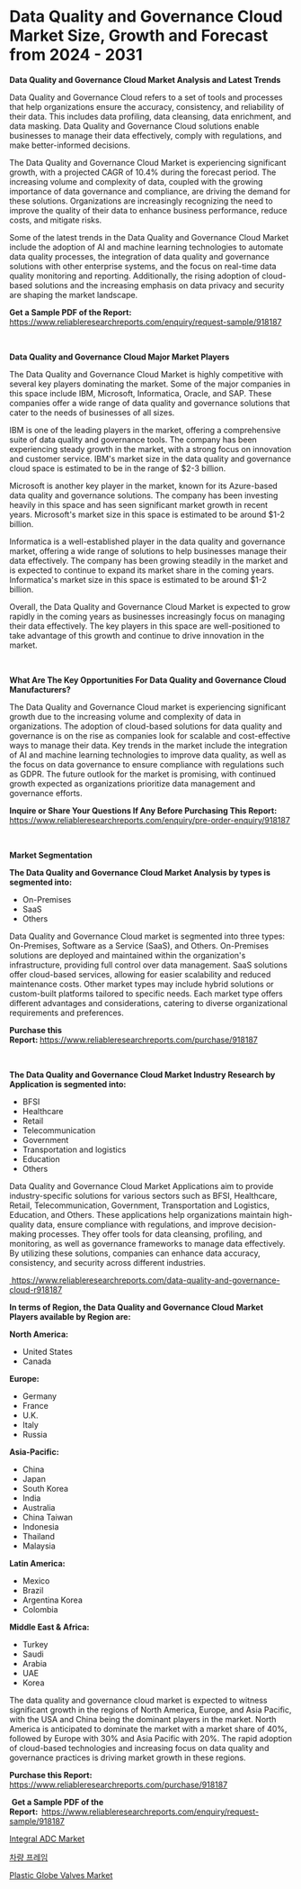 <p><h1>Data Quality and Governance Cloud Market Size, Growth and Forecast from 2024 - 2031</h1></p><p><strong>Data Quality and Governance Cloud Market Analysis and Latest Trends</strong></p>
<p><p>Data Quality and Governance Cloud refers to a set of tools and processes that help organizations ensure the accuracy, consistency, and reliability of their data. This includes data profiling, data cleansing, data enrichment, and data masking. Data Quality and Governance Cloud solutions enable businesses to manage their data effectively, comply with regulations, and make better-informed decisions.</p><p>The Data Quality and Governance Cloud Market is experiencing significant growth, with a projected CAGR of 10.4% during the forecast period. The increasing volume and complexity of data, coupled with the growing importance of data governance and compliance, are driving the demand for these solutions. Organizations are increasingly recognizing the need to improve the quality of their data to enhance business performance, reduce costs, and mitigate risks.</p><p>Some of the latest trends in the Data Quality and Governance Cloud Market include the adoption of AI and machine learning technologies to automate data quality processes, the integration of data quality and governance solutions with other enterprise systems, and the focus on real-time data quality monitoring and reporting. Additionally, the rising adoption of cloud-based solutions and the increasing emphasis on data privacy and security are shaping the market landscape.</p></p>
<p><strong>Get a Sample PDF of the Report:&nbsp;</strong> <a href="https://www.reliableresearchreports.com/enquiry/request-sample/918187">https://www.reliableresearchreports.com/enquiry/request-sample/918187</a></p>
<p>&nbsp;</p>
<p><strong>Data Quality and Governance Cloud Major Market Players</strong></p>
<p><p>The Data Quality and Governance Cloud Market is highly competitive with several key players dominating the market. Some of the major companies in this space include IBM, Microsoft, Informatica, Oracle, and SAP. These companies offer a wide range of data quality and governance solutions that cater to the needs of businesses of all sizes.</p><p>IBM is one of the leading players in the market, offering a comprehensive suite of data quality and governance tools. The company has been experiencing steady growth in the market, with a strong focus on innovation and customer service. IBM's market size in the data quality and governance cloud space is estimated to be in the range of $2-3 billion.</p><p>Microsoft is another key player in the market, known for its Azure-based data quality and governance solutions. The company has been investing heavily in this space and has seen significant market growth in recent years. Microsoft's market size in this space is estimated to be around $1-2 billion.</p><p>Informatica is a well-established player in the data quality and governance market, offering a wide range of solutions to help businesses manage their data effectively. The company has been growing steadily in the market and is expected to continue to expand its market share in the coming years. Informatica's market size in this space is estimated to be around $1-2 billion.</p><p>Overall, the Data Quality and Governance Cloud Market is expected to grow rapidly in the coming years as businesses increasingly focus on managing their data effectively. The key players in this space are well-positioned to take advantage of this growth and continue to drive innovation in the market.</p></p>
<p>&nbsp;</p>
<p><strong>What Are The Key Opportunities For Data Quality and Governance Cloud Manufacturers?</strong></p>
<p><p>The Data Quality and Governance Cloud market is experiencing significant growth due to the increasing volume and complexity of data in organizations. The adoption of cloud-based solutions for data quality and governance is on the rise as companies look for scalable and cost-effective ways to manage their data. Key trends in the market include the integration of AI and machine learning technologies to improve data quality, as well as the focus on data governance to ensure compliance with regulations such as GDPR. The future outlook for the market is promising, with continued growth expected as organizations prioritize data management and governance efforts.</p></p>
<p><strong>Inquire or Share Your Questions If Any Before Purchasing This Report:</strong> <a href="https://www.reliableresearchreports.com/enquiry/pre-order-enquiry/918187">https://www.reliableresearchreports.com/enquiry/pre-order-enquiry/918187</a></p>
<p>&nbsp;</p>
<p><strong>Market Segmentation</strong></p>
<p><strong>The Data Quality and Governance Cloud Market Analysis by types is segmented into:</strong></p>
<p><ul><li>On-Premises</li><li>SaaS</li><li>Others</li></ul></p>
<p><p>Data Quality and Governance Cloud market is segmented into three types: On-Premises, Software as a Service (SaaS), and Others. On-Premises solutions are deployed and maintained within the organization's infrastructure, providing full control over data management. SaaS solutions offer cloud-based services, allowing for easier scalability and reduced maintenance costs. Other market types may include hybrid solutions or custom-built platforms tailored to specific needs. Each market type offers different advantages and considerations, catering to diverse organizational requirements and preferences.</p></p>
<p><strong>Purchase this Report:&nbsp;</strong><a href="https://www.reliableresearchreports.com/purchase/918187">https://www.reliableresearchreports.com/purchase/918187</a></p>
<p>&nbsp;</p>
<p><strong>The Data Quality and Governance Cloud Market Industry Research by Application is segmented into:</strong></p>
<p><ul><li>BFSI</li><li>Healthcare</li><li>Retail</li><li>Telecommunication</li><li>Government</li><li>Transportation and logistics</li><li>Education</li><li>Others</li></ul></p>
<p><p>Data Quality and Governance Cloud Market Applications aim to provide industry-specific solutions for various sectors such as BFSI, Healthcare, Retail, Telecommunication, Government, Transportation and Logistics, Education, and Others. These applications help organizations maintain high-quality data, ensure compliance with regulations, and improve decision-making processes. They offer tools for data cleansing, profiling, and monitoring, as well as governance frameworks to manage data effectively. By utilizing these solutions, companies can enhance data accuracy, consistency, and security across different industries.</p></p>
<p><a href="https://www.reliableresearchreports.com/data-quality-and-governance-cloud-r918187">&nbsp;https://www.reliableresearchreports.com/data-quality-and-governance-cloud-r918187</a></p>
<p><strong>In terms of Region, the Data Quality and Governance Cloud Market Players available by Region are:</strong></p>
<p>
    <p> <strong> North America: </strong>
        <ul>
            <li>United States</li>
            <li>Canada</li>
        </ul>
        </p> 
    <p> <strong> Europe: </strong>
        <ul>
            <li>Germany</li>
            <li>France</li>
            <li>U.K.</li>
            <li>Italy</li>
            <li>Russia</li>
        </ul>
        </p> 
    <p> <strong> Asia-Pacific: </strong>
        <ul>
            <li>China</li>
            <li>Japan</li>
            <li>South Korea</li>
            <li>India</li>
            <li>Australia</li>
            <li>China Taiwan</li>
            <li>Indonesia</li>
            <li>Thailand</li>
            <li>Malaysia</li>
        </ul>
        </p> 
    <p> <strong> Latin America: </strong>
        <ul>
            <li>Mexico</li>
            <li>Brazil</li>
            <li>Argentina Korea</li>
            <li>Colombia</li>
        </ul>
        </p> 
    <p> <strong> Middle East & Africa: </strong>
        <ul>
            <li>Turkey</li>
            <li>Saudi</li>
            <li>Arabia</li>
            <li>UAE</li>
            <li>Korea</li>
        </ul>
    </p>
    </p>
<p><p>The data quality and governance cloud market is expected to witness significant growth in the regions of North America, Europe, and Asia Pacific, with the USA and China being the dominant players in the market. North America is anticipated to dominate the market with a market share of 40%, followed by Europe with 30% and Asia Pacific with 20%. The rapid adoption of cloud-based technologies and increasing focus on data quality and governance practices is driving market growth in these regions.</p></p>
<p><strong>Purchase this Report: </strong><a href="https://www.reliableresearchreports.com/purchase/918187">https://www.reliableresearchreports.com/purchase/918187</a></p>
<p>&nbsp;<strong>Get a Sample PDF of the Report:&nbsp;&nbsp;</strong><a href="https://www.reliableresearchreports.com/enquiry/request-sample/918187">https://www.reliableresearchreports.com/enquiry/request-sample/918187</a></p>
<p><strong></strong></p>
<p><p><a href="https://www.linkedin.com/pulse/integral-adc-market-report-reveals-latest-trends-growth-5v1ve">Integral ADC Market</a></p><p><a href="https://github.com/laholand/Market-Research-Report-List-3/blob/main/221949754225.md">차량 프레임</a></p><p><a href="https://www.linkedin.com/pulse/plastic-globe-valves-market-research-report-its-history-0lepe">Plastic Globe Valves Market</a></p></p>